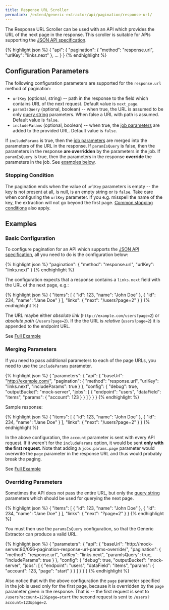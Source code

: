 ```yaml
---
title: Response URL Scroller
permalink: /extend/generic-extractor/api/pagination/response-url/
---
```


The Response URL Scroller can be used with an API which provides the URL of the 
next page in the response. This scroller is suitable for APIs supporting the 
[JSON API specification](http://jsonapi.org/format/#fetching-pagination).

{% highlight json %}
{
    "api": {
        "pagination": {
            "method": "response.url",
            "urlKey": "links.next"
        },
        ...
    }
}
{% endhighlight %}

## Configuration Parameters
The following configuration parameters are supported for the `response.url` method of pagination:

- `urlKey` (optional, string) -- path in the response to the field which contains URL of the next request. Default value is `next_page`.
- `paramIsQuery` (optional, boolean) -- when true, the URL is assumed to be only 
[query string](/extend/generic-extractor/tutorial/rest/#url) parameters. When false a URL with path is assumed. Default value is `false`.
- `includeParams` (optional, boolean) -- when true, the [job parameters](/extend/generic-extractor/jobs/#request-parameters) are added to the provided URL. Default value is `false`.

If `includeParams` is true, then the [job parameters](/extend/generic-extractor/jobs/#request-parameters) are merged into
the parameters of the URL in the response. If `paramIsQuery` is false, then the parameters in the response **are overridden**
by the parameters in the job. If `paramIsQuery` is true, then the parameters in the response
**override** the parameters in the job. See [examples below](todo).

### Stopping Condition
The pagination ends when the value of `urlKey` parameters is empty -- the key is not present at all, is null,
is an empty string or is `false`. Take care when configuring the `urlKey` parameter. If you e.g. misspell the
name of the key, the extraction will not go beyond the first page.
[Common stopping conditions](/extend/generic-extractor/api/pagination/#stopping-strategy) also apply.

## Examples

### Basic Configuration
To configure pagination for an API which supports the [JSON API specification](http://jsonapi.org/format/#fetching-pagination),
all you need to do is the configuration below:

{% highlight json %}
"pagination": {
    "method": "response.url",
    "urlKey": "links.next"
}
{% endhighlight %}

The configuration expects that a response contains a `links.next` field with the URL of the next page, e.g.:

{% highlight json %}
{
    "items": [
        {
            "id": 123,
            "name": "John Doe"
        },
        {
            "id": 234,
            "name": "Jane Doe"
        }
    ],
    "links": {
        "next": "/users?page=2"
    }
}
{% endhighlight %}

The URL maybe either *absolute link* (`http://example.com/users?page=2`) or *absolute path* (`/users?page=2`). 
If the the URL is *relative* (`users?page=2`) it is appended to the endpoint URL.

See [Full Example](todo:054-pagination-response-url-basic)

### Merging Parameters
If you need to pass additional parameters to each of the page URLs, you need to use the `includeParams` parameter.

{% highlight json %}
{
    "parameters": {
        "api": {
            "baseUrl": "http://example.com/",
            "pagination": {
                "method": "response.url",
                "urlKey": "links.next",
                "includeParams": true
            }
        },
        "config": {
            "debug": true,
            "outputBucket": "mock-server",
            "jobs": [
                {
                    "endpoint": "users",
                    "dataField": "items",
                    "params": {
                        "account": 123
                    }
                }
            ]
        }
    }
}
{% endhighlight %}

Sample response:

{% highlight json %}
{
    "items": [
        {
            "id": 123,
            "name": "John Doe"
        },
        {
            "id": 234,
            "name": "Jane Doe"
        }
    ],
    "links": {
        "next": "/users?page=2"
    }
}
{% endhighlight %}

In the above configuration, the `account` parameter is sent with every API request. If it weren't for the
`includeParams` option, it would be sent **only with the first request**. Note that adding 
a `jobs.params.page` parameter would overwrite the `page` parameter in the response URL and thus 
would probably break the paging.

See [Full Example](todo:055-pagination-response-url-params)

### Overriding Parameters
Sometimes the API does not pass the entire URL, but only the [query string](/extend/generic-extractor/tutorial/rest/#url)
parameters which should be used for querying the next page.

{% highlight json %}
{
    "items": [
        {
            "id": 123,
            "name": "John Doe"
        },
        {
            "id": 234,
            "name": "Jane Doe"
        }
    ],
    "links": {
        "next": "?page=2"
    }
 }
{% endhighlight %}

You must then use the `paramsIsQuery` configuration, so that the Generic Extractor can produce a 
valid URL.

{% highlight json %}
{
    "parameters": {
        "api": {
            "baseUrl": "http://mock-server:80/056-pagination-response-url-params-override/",
            "pagination": {
                "method": "response.url",
                "urlKey": "links.next",
                "paramIsQuery": true,
                "includeParams": true
            }
        },
        "config": {
            "debug": true,
            "outputBucket": "mock-server",
            "jobs": [
                {
                    "endpoint": "users",
                    "dataField": "items",
                    "params": {
                        "account": 123,
                        "page": "start"
                    }
                }
            ]
        }
    }
}
{% endhighlight %}

Also notice that with the above 
configuration the `page` parameter specified in the job is used only for the first page, because it 
is overridden by the `page` parameter given in the response. That is -- the first request is sent to
`/users?account=123&page=start` the second request is sent to `/users?account=123&page=2`.
